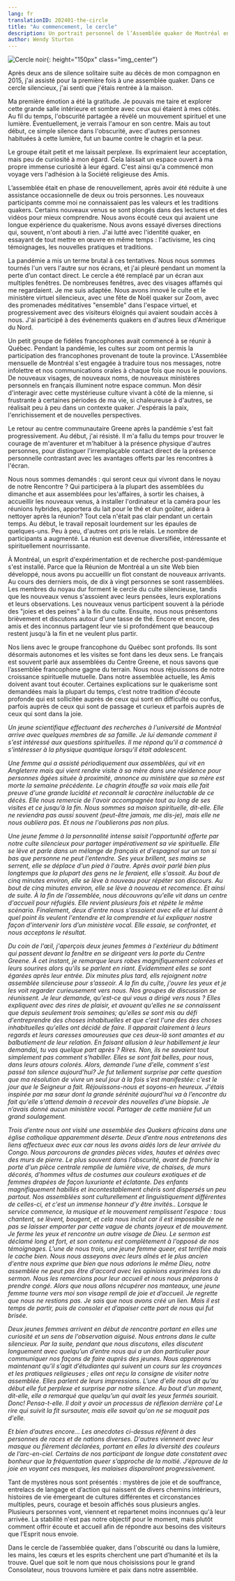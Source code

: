 ```yaml
---
lang: fr
translationID: 202401-the-circle
title: "Au commencement, le cercle"
description: Un portrait personnel de l’Assemblée quaker de Montréal en 2023
author: Wendy Sturton
---
```

![Cercle noir](/assets/images/posts/black_circle.png){: height="150px" class="img_center"}

Après deux ans de silence solitaire suite au décès de mon compagnon en 2015, j&#39;ai assisté pour la première fois à une assemblée quaker. Dans ce cercle silencieux, j&#39;ai senti que j&#39;étais rentrée à la maison.

Ma première émotion a été la gratitude. Je pouvais me taire et explorer cette grande salle intérieure et sombre avec ceux qui étaient à mes côtés. Au fil du temps, l&#39;obscurité partagée a révélé un mouvement spirituel et une lumière. Éventuellement, je verrais l&#39;amour en son centre. Mais au tout début, ce simple silence dans l&#39;obscurité, avec d&#39;autres personnes habituées à cette lumière, fut un baume contre le chagrin et la peur.

Le groupe était petit et me laissait perplexe. Ils exprimaient leur acceptation, mais peu de curiosité à mon égard. Cela laissait un espace ouvert à ma propre immense curiosité à leur égard. C&#39;est ainsi qu&#39;a commencé mon voyage vers l&#39;adhésion à la Société religieuse des Amis.

L’assemblée était en phase de renouvellement, après avoir été réduite à une assistance occasionnelle de deux ou trois personnes. Les nouveaux participants comme moi ne connaissaient pas les valeurs et les traditions quakers. Certains nouveaux venus se sont plongés dans des lectures et des vidéos pour mieux comprendre. Nous avons écouté ceux qui avaient une longue expérience du quakerisme. Nous avons essayé diverses directions qui, souvent, n&#39;ont abouti à rien. J&#39;ai lutté avec l&#39;identité quaker, en essayant de tout mettre en œuvre en même temps : l&#39;activisme, les cinq témoignages, les nouvelles pratiques et traditions.

La pandémie a mis un terme brutal à ces tentatives. Nous nous sommes tournés l&#39;un vers l&#39;autre sur nos écrans, et j&#39;ai pleuré pendant un moment la perte d’un contact direct. Le cercle a été remplacé par un écran aux multiples fenêtres. De nombreuses fenêtres, avec des visages affamés qui me regardaient. Je me suis adaptée. Nous avons innové le culte et le ministère virtuel silencieux, avec une fête de Noël quaker sur Zoom, avec des promenades méditatives &quot;ensemble&quot; dans l&#39;espace virtuel, et progressivement avec des visiteurs éloignés qui avaient soudain accès à nous. J&#39;ai participé à des événements quakers en d&#39;autres lieux d&#39;Amérique du Nord.

Un petit groupe de fidèles francophones avait commencé à se réunir à Québec. Pendant la pandémie, les cultes sur zoom ont permis la participation des francophones provenant de toute la province. L&#39;Assemblée mensuelle de Montréal s&#39;est engagée à traduire tous nos messages, notre infolettre et nos communications orales à chaque fois que nous le pouvions. De nouveaux visages, de nouveaux noms, de nouveaux ministères personnels en français illuminent notre espace commun. Mon désir d&#39;interagir avec cette mystérieuse culture vivant à côté de la mienne, si frustrante à certaines périodes de ma vie, si chaleureuse à d&#39;autres, se réalisait peu à peu dans un contexte quaker. J&#39;espérais la paix, l&#39;enrichissement et de nouvelles perspectives.

Le retour au centre communautaire Greene après la pandémie s&#39;est fait progressivement. Au début, j&#39;ai résisté. Il m&#39;a fallu du temps pour trouver le courage de m&#39;aventurer et m&#39;habituer à la présence physique d&#39;autres personnes, pour distinguer l&#39;irremplaçable contact direct de la présence personnelle contrastant avec les avantages offerts par les rencontres à l&#39;écran.

Nous nous sommes demandés : qui seront ceux qui vivront dans le noyau de notre Rencontre ? Qui participera à la plupart des assemblées du dimanche et aux assemblées pour les&#39;affaires, à sortir les chaises, à accueillir les nouveaux venus, à installer l&#39;ordinateur et la caméra pour les réunions hybrides, apportera du lait pour le thé et dun goûter, aidera à nettoyer après la réunion? Tout cela n&#39;était pas clair pendant un certain temps. Au début, le travail reposait lourdement sur les épaules de quelques-uns. Peu à peu, d&#39;autres ont pris le relais. Le nombre de participants a augmenté. La réunion est devenue diversifiée, intéressante et spirituellement nourrissante.

À Montréal, un esprit d&#39;expérimentation et de recherche post-pandémique s&#39;est installé. Parce que la Réunion de Montréal a un site Web bien développé, nous avons pu accueillir un flot constant de nouveaux arrivants. Au cours des derniers mois, de dix à vingt personnes se sont rassemblées. Les membres du noyau dur forment le cercle du culte silencieuse, tandis que les nouveaux venus s&#39;assoient avec leurs pensées, leurs explorations et leurs observations. Les nouveaux venus participent souvent à la période des &quot;joies et des peines&quot; à la fin du culte.  Ensuite, nous nous présentons brièvement et discutons autour d&#39;une tasse de thé. Encore et encore, des amis et des inconnus partagent leur vie si profondément que beaucoup restent jusqu&#39;à la fin et ne veulent plus partir.

Nos liens avec le groupe francophone du Québec sont profonds. Ils sont désormais autonomes et les visites se font dans les deux sens. Le français est souvent parlé aux assemblées du Centre Greene, et nous savons que l’assemblée francophone gagne du terrain. Nous nous réjouissons de notre croissance spirituelle mutuelle.  Dans notre assemblée actuelle, les Amis doivent avant tout écouter. Certaines explications sur le quakerisme sont demandées mais la plupart du temps, c’est notre tradition d&#39;écoute profonde qui est sollicitée auprès de ceux qui sont en difficulté ou confus, parfois auprès de ceux qui sont de passage et curieux et parfois auprès de ceux qui sont dans la joie.

_Un jeune scientifique effectuant des recherches à l&#39;université de Montréal arrive avec quelques membres de sa famille. Je lui demande comment il s&#39;est intéressé aux questions spirituelles. Il me répond qu&#39;il a commencé à s&#39;intéresser à la physique quantique lorsqu&#39;il était adolescent._

_Une femme qui a assisté périodiquement aux assemblées, qui vit en Angleterre mais qui vient rendre visite à sa mère dans une résidence pour personnes âgées située à proximité, annonce au ministère que sa mère est morte la semaine précédente. Le chagrin étouffe sa voix mais elle fait preuve d&#39;une grande lucidité et reconnaît le caractère inéluctable de ce décès. Elle nous remercie de l&#39;avoir accompagnée tout au long de ses visites et ce jusqu’à la fin. Nous sommes sa maison spirituelle, dit-elle. Elle ne reviendra pas aussi souvent (peut-être jamais, me dis-je), mais elle ne nous oubliera pas. Et nous ne l&#39;oublierons pas non plus._

_Une jeune femme à la personnalité intense saisit l&#39;opportunité offerte par notre culte silencieux pour partager impérativement sa vie spirituelle. Elle se lève et parle dans un mélange de français et d&#39;espagnol sur un ton si bas que personne ne peut l&#39;entendre. Ses yeux brillent, ses mains se serrent, elle se déplace d&#39;un pied à l&#39;autre. Après avoir parlé bien plus longtemps que la plupart des gens ne le feraient, elle s&#39;assoit. Au bout de cinq minutes environ, elle se lève à nouveau pour répéter son discours. Au bout de cinq minutes environ, elle se lève à nouveau et recomence. Et ainsi de suite. À la fin de l’assemblée, nous découvrons qu&#39;elle vit dans un centre d&#39;accueil pour réfugiés. Elle revient plusieurs fois et répète le même scénario.  Finalement, deux d&#39;entre nous s&#39;assoient avec elle et lui disent à quel point ils veulent l&#39;entendre et la comprendre et lui expliquer nostre façon d’intervenir lors d’un ministère vocal. Elle essaie, se confrontet, et nous acceptons le résultat._

_Du coin de l&#39;œil, j&#39;aperçois deux jeunes femmes à l&#39;extérieur du bâtiment qui passent devant la fenêtre en se dirigeant vers la porte du Centre Greene. À cet instant, je remarque leurs robes magnifiquement colorées et leurs sourires alors qu&#39;ils se parlent en riant. Evidemment elles se sont égarées après leur entrée. Dix minutes plus tard, ells rejoignent notre assemblée silencieuse pour s’asseoir. A la fin du culte, j&#39;ouvre les yeux et je les voit regarder curieusement vers nous. Nos groupes de discussion se réunissent. Je leur demande, qu&#39;est-ce qui vous a dirigé vers nous ? Elles expliquent avec des rires de plaisir, et avouent qu&#39;elles ne se connaissent que depuis seulement trois semaines; qu&#39;elles se sont mis au défi d&#39;entreprendre des choses inhabituelles et que c&#39;est l&#39;une des des choses inhabituelles qu&#39;elles ont décidé de faire. Il apparait clairement à leurs regards et leurs caresses amoureuses que ces deux-là sont amantes et au balbutiement de leur relation. En faisant allusion à leur habillement je leur demandai, tu vas quelque part après ? Rires. Non, ils ne savaient tout simplement pas comment s&#39;habiller. Elles se sont fait belles, pour nous, dans leurs atours colorés. Alors, demande l&#39;une d&#39;elle, comment s&#39;est passé ton silence aujourd&#39;hui? Je fut tellement surprise par cette question que ma résolution de vivre un seul jour à la fois s’est manifestée: c&#39;est le jour que le Seigneur a fait. Réjouissons-nous et soyons-en heureux. J&#39;étais inspirée par ma sœur dont la grande sérénité aujourd&#39;hui va à l’encontre du fait qu&#39;elle s&#39;attend demain à recevoir des nouvelles d’une biopsie. Je n’avais donné aucun ministère vocal. Partager de cette manière fut un grand soulagement._

_Trois d’entre nous ont visité une assemblée des Quakers africains dans une église catholique apparemment déserte. Deux d’entre nous entretenons des liens affectueux avec eux car nous les avons aidés lors de leur arrivée du Congo. Nous parcourons de grandes pièces vides, hautes et aérées avec des murs de pierre. Le plus souvent dans l&#39;obscurité, avant de franchir la porte d&#39;un pièce centrale remplie de lumière vive, de chaises, de murs décorés, d&#39;hommes vêtus de costumes aux couleurs exotiques et de femmes drapées de façon luxuriante et éclatante. Des enfants magnifiquement habillés et incontestablement chéris sont dispersés un peu partout. Nos assemblées sont culturellement et linguistiquement différentes de celles-ci, et c&#39;est un immense honneur d&#39;y être invités.. Lorsque le service commence, la musique et le mouvement remplissent l&#39;espace : tous chantent, se lèvent, bougent, et cela nous inclut car il est impossible de ne pas se laisser emporter par cette vague de chants joyeux et de mouvement. Je ferme les yeux et rencontre un autre visage de Dieu. Le sermon est déclamé long et fort, et son contenu est complètement à l&#39;opposé de nos témoignages. L&#39;une de nous trois, une jeune femme queer, est terrifiée mais le cache bien. Nous nous asseyons avec leurs aînés et le plus ancien d&#39;entre nous exprime que bien que nous adorions le même Dieu, notre assemblée ne peut pas être d&#39;accord avec les opinions exprimées lors du sermon. Nous les remercions pour leur accueil et nous nous préparons à prendre congé. Alors que nous allons récupérer nos manteaux, une jeune femme tourne vers moi son visage rempli de joie et d’accueil. Je regrette que nous ne restions pas. Je sais que nous avons créé un lien. Mais il est temps de partir, puis de consoler et d’apaiser cette part de nous qui fut brisée._

_Deux jeunes femmes arrivent en début de rencontre portant en elles une curiosité et un sens de l&#39;observation aiguisé. Nous entrons dans le culte silencieux. Par la suite, pendant que nous discutons, elles discutent longuement avec quelqu’un d’entre nous qui a un don particulier pour communiquer nos façons de faire auprès des jeunes. Nous apprenons maintenant qu’il s’agit d’étudiantes qui suivent un cours sur les croyances et les pratiques religieuses ; elles ont reçu la consigne de visiter notre assemblée. Elles parlent de leurs impressions. L&#39;une d&#39;elle nous dit qu’au début elle fut perplexe et surprise par notre silence. Au bout d&#39;un moment, dit-elle, elle a remarqué que quelqu&#39;un qui avait les yeux fermés souriait. Donc! Pensa-t-elle. Il doit y avoir un processus de réflexion derrière ça! Le rire qui suivit la fit sursauter, mais elle savait qu&#39;on ne se moquait pas d&#39;elle._

_Et bien d’autres encore... Les anecdotes ci-dessus réfèrent à des personnes de races et de nations diverses. D&#39;autres viennent avec leur masque ou fièrement déclarées, portant en elles la diversité des couleurs de l’arc-en-ciel. Certains de nos participant de longue date constatent avec bonheur que la fréquentation queer s’approche de la moitié. J’éprouve de la joie en voyant ces masques, les malaises disparaîront progressivement._

Tant de mystères nous sont présentés : mystères de joie et de souffrance, entrelacs de langage et d’action qui naissent de divers chemins intérieurs, histoires de vie émergeant de cultures différentes et circonstances multiples, peurs, courage et besoin affichés sous plusieurs angles.  Plusieurs personnes vont, viennent et repartenet moins inconnues qu&#39;à leur arrivée. La stabilité n&#39;est pas notre objectif pour le moment, mais plutôt comment offrir écoute et accueil afin de répondre aux besoins des visiteurs que l’Esprit nous envoie.

Dans le cercle de l’assemblée quaker, dans l&#39;obscurité ou dans la lumière, les mains, les cœurs et les esprits cherchent une part d’humanité et ils la trouve. Quel que soit le nom que nous choisissions pour le grand Consolateur, nous trouvons lumière et paix dans notre assemblée.
